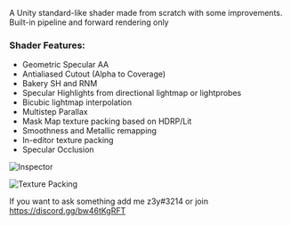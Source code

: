 A Unity standard-like shader made from scratch with some improvements. Built-in pipeline and forward rendering only

### Shader Features:

- Geometric Specular AA
- Antialiased Cutout (Alpha to Coverage)
- Bakery SH and RNM
- Specular Highlights from directional lightmap or lightprobes
- Bicubic lightmap interpolation
- Multistep Parallax
- Mask Map texture packing based on HDRP/Lit
- Smoothness and Metallic remapping
- In-editor texture packing
- Specular Occlusion

![Inspector](https://i.postimg.cc/xYBk8R1p/image.png)

![Texture Packing](https://i.postimg.cc/1RFDXYhP/image.png)

If you want to ask something add me z3y#3214 or join https://discord.gg/bw46tKgRFT
